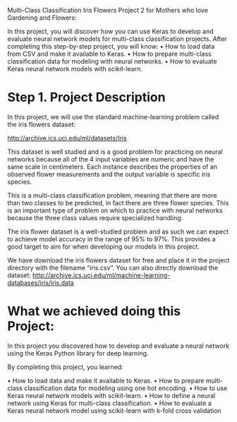 Multi-Class Classification Iris Flowers Project 2 for Mothers who love Gardening and Flowers: 

In this project, you will discover how you can use Keras to develop and evaluate neural network models for multi-class classification projects.
After completing this step-by-step project, you will know:
•	How to load data from CSV and make it available to Keras.
•	How to prepare multi-class classification data for modeling with neural networks.
•	How to evaluate Keras neural network models with scikit-learn.

# Step 1. Project Description
In this project, we will use the standard machine-learning problem called the iris flowers dataset:

http://archive.ics.uci.edu/ml/datasets/Iris 

This dataset is well studied and is a good problem for practicing on neural networks because all of the 4 input variables are numeric and have the same scale in centimeters. Each instance describes the properties of an observed flower measurements and the output variable is specific iris species.

This is a multi-class classification problem, meaning that there are more than two classes to be predicted, in fact there are three flower species. This is an important type of problem on which to practice with neural networks because the three class values require specialized handling.

The iris flower dataset is a well-studied problem and as such we can expect to achieve model accuracy in the range of 95% to 97%. This provides a good target to aim for when developing our models in this project.

We have download the iris flowers dataset for free and place it in the project directory with the filename “iris.csv“. You can also directly download the dataset:
http://archive.ics.uci.edu/ml/machine-learning-databases/iris/iris.data 


# What we achieved doing this Project:
In this project you discovered how to develop and evaluate a neural network using the Keras Python library for deep learning.

By completing this project, you learned:

•	How to load data and make it available to Keras.
•	How to prepare multi-class classification data for modeling using one hot encoding.
•	How to use Keras neural network models with scikit-learn.
•	How to define a neural network using Keras for multi-class classification.
•	How to evaluate a Keras neural network model using scikit-learn with k-fold cross validation

